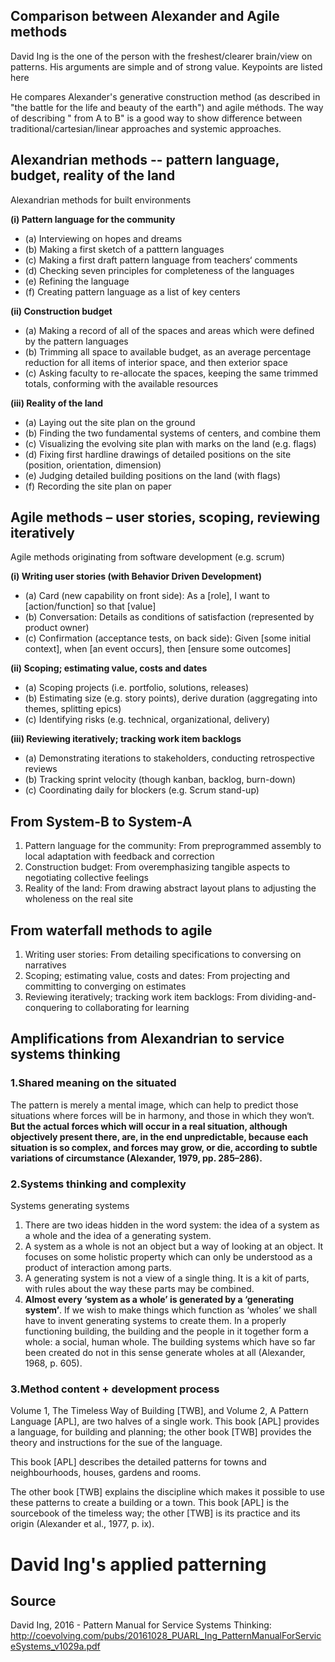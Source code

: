 ## Comparison between Alexander and Agile methods

David Ing is the one of the person with the freshest/clearer brain/view on patterns. His arguments are simple and of strong value. Keypoints are listed here

He compares Alexander's generative construction method (as described in "the battle for the life and beauty of the earth") and agile méthods. The way of describing " from A to B" is a good way to show difference between traditional/cartesian/linear approaches and systemic approaches.


## Alexandrian methods -- pattern language, budget, reality of the land
Alexandrian methods for built environments

**(i) Pattern language for the community**
- (a) Interviewing on hopes and dreams
- (b) Making a first sketch of a patttern languages
- (c) Making a first draft pattern language from teachers‘ comments
- (d) Checking seven principles for completeness of the languages
- (e) Refining the language
- (f) Creating pattern language as a list of key centers

**(ii) Construction budget**
- (a) Making a record of all of the spaces and areas which were defined by the pattern languages
- (b) Trimming all space to available budget, as an average percentage reduction for all items of interior space, and then exterior space
- (c) Asking faculty to re-allocate the spaces, keeping the same trimmed totals, conforming with  the available resources

**(iii) Reality of the land** 
- (a) Laying out the site plan on the ground
- (b) Finding the two fundamental systems of centers, and combine them
- (c) Visualizing the evolving site plan with marks on the land (e.g. flags)
- (d) Fixing first hardline drawings of detailed positions on the site (position, orientation, dimension)
- (e) Judging detailed building positions on the land (with flags)
- (f) Recording the site plan on paper


## Agile methods – user stories, scoping, reviewing iteratively
Agile methods originating from software development (e.g. scrum)

**(i) Writing user stories (with Behavior Driven Development)**
- (a) Card (new capability on front side): As a [role], I want to [action/function] so that [value]
- (b) Conversation: Details as conditions of satisfaction (represented by product owner)
- (c) Confirmation (acceptance tests, on back side): Given [some initial context], when [an event occurs], then [ensure some outcomes]

**(ii) Scoping; estimating value, costs and dates**
- (a) Scoping projects (i.e. portfolio, solutions, releases)
- (b) Estimating size (e.g. story points), derive duration (aggregating into themes, splitting epics)
- (c) Identifying risks (e.g. technical, organizational, delivery)

**(iii) Reviewing iteratively; tracking work item backlogs**
- (a) Demonstrating iterations to stakeholders, conducting retrospective reviews
- (b) Tracking sprint velocity (though kanban, backlog, burn-down)
- (c) Coordinating daily for blockers (e.g. Scrum stand-up)




## From System-B to System-A

1. Pattern language for the community: From preprogrammed assembly to local adaptation with feedback and correction
2. Construction budget: From overemphasizing tangible aspects to negotiating collective feelings
3. Reality of the land: From drawing abstract layout plans to adjusting the wholeness on the real site


## From waterfall methods to agile

1. Writing user stories: From detailing specifications to  conversing on narratives
2. Scoping; estimating value,  costs and dates: From projecting and committing to converging on estimates
3. Reviewing iteratively; tracking work item backlogs: From dividing-and-conquering to collaborating for learning

## Amplifications from Alexandrian to service systems thinking

### 1.Shared meaning on the situated

The pattern is merely a mental image, which can help to predict those situations where forces will be in harmony, and those in which they won‘t. **But the actual forces which will occur in a real situation, although objectively present there, are, in the end unpredictable,  because each situation is so complex, and forces may grow, or die, according to subtle variations of circumstance (Alexander, 1979, pp. 285–286).**

### 2.Systems thinking and complexity

Systems generating systems
1. There are two ideas hidden in the word system: the idea of a system as a whole and the idea of a generating system.
2. A system as a whole is not an object but a way of looking at an object. It focuses on some holistic property which can only be understood as a product of interaction among parts.
3. A generating system is not a view of a single thing. It is a kit of parts, with rules about the way these parts may be combined.
4. **Almost every ‘system as a whole’ is generated by a ‘generating system’**. If we wish to make things which function as ‘wholes’ we shall have to invent generating systems to create them.
In a properly functioning building, the building and the people in it together form a whole: a social, human whole. 
The building systems which have so far been created do not in this sense generate wholes at all (Alexander, 1968, p. 605).

### 3.Method content + development process

Volume 1, The Timeless Way of Building [TWB], and Volume 2, A Pattern Language [APL], are two halves of a single work. This book [APL] provides a language, for building and planning; the other book [TWB] provides the theory and instructions for the sue of the language. 

This book [APL] describes the detailed patterns for towns and neighbourhoods, houses, gardens and rooms. 

The other book [TWB] explains the discipline which makes it possible to use these patterns to create a building or a town.  This book [APL] is the sourcebook of the timeless way; the other [TWB] is its practice and its origin (Alexander et al., 1977, p. ix).

# David Ing's applied patterning

## Source

David Ing, 2016 - Pattern Manual for Service Systems Thinking: http://coevolving.com/pubs/20161028_PUARL_Ing_PatternManualForServiceSystems_v1029a.pdf
